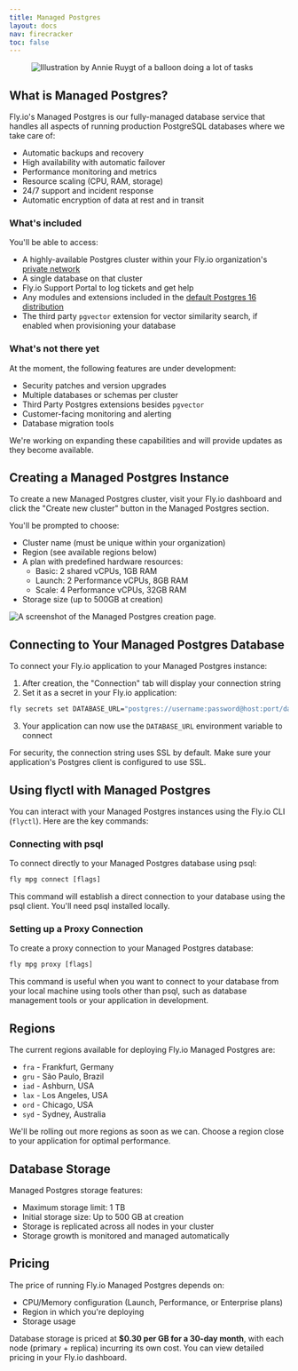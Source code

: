 ```yaml
---
title: Managed Postgres
layout: docs
nav: firecracker
toc: false
---
```


<figure class="flex justify-center">
  <img src="/static/images/Managed_Postgres.png" alt="Illustration by Annie Ruygt of a balloon doing a lot of tasks" class="w-full max-w-lg mx-auto">
</figure>

## What is Managed Postgres?

Fly.io's Managed Postgres is our fully-managed database service that handles all aspects of running production PostgreSQL databases where we take care of:

- Automatic backups and recovery
- High availability with automatic failover
- Performance monitoring and metrics
- Resource scaling (CPU, RAM, storage)
- 24/7 support and incident response
- Automatic encryption of data at rest and in transit

### What's included

You'll be able to access:

- A highly-available Postgres cluster within your Fly.io organization's [private network](/docs/networking/private-networking/)
- A single database on that cluster
- Fly.io Support Portal to log tickets and get help
- Any modules and extensions included in the [default Postgres 16 distribution](https://www.postgresql.org/docs/16/contrib.html)
- The third party `pgvector` extension for vector similarity search, if enabled when provisioning your database

### What's not there yet

At the moment, the following features are under development:

- Security patches and version upgrades
- Multiple databases or schemas per cluster
- Third Party Postgres extensions besides `pgvector`
- Customer-facing monitoring and alerting
- Database migration tools

We're working on expanding these capabilities and will provide updates as they become available.

## Creating a Managed Postgres Instance

To create a new Managed Postgres cluster, visit your Fly.io dashboard and click the "Create new cluster" button in the Managed Postgres section.

You'll be prompted to choose:

- Cluster name (must be unique within your organization)
- Region (see available regions below)
- A plan with predefined hardware resources:
  - Basic: 2 shared vCPUs, 1GB RAM
  - Launch: 2 Performance vCPUs, 8GB RAM
  - Scale: 4 Performance vCPUs, 32GB RAM
- Storage size (up to 500GB at creation)

<div>
    <img src="/static/images/create-mpg.webp" alt="A screenshot of the Managed Postgres creation page.">
</div>

## Connecting to Your Managed Postgres Database

To connect your Fly.io application to your Managed Postgres instance:

1. After creation, the "Connection" tab will display your connection string
2. Set it as a secret in your Fly.io application:

```cmd
fly secrets set DATABASE_URL="postgres://username:password@host:port/database"
```

3. Your application can now use the `DATABASE_URL` environment variable to connect

For security, the connection string uses SSL by default. Make sure your application's Postgres client is configured to use SSL.

## Using flyctl with Managed Postgres

You can interact with your Managed Postgres instances using the Fly.io CLI (`flyctl`). Here are the key commands:

### Connecting with psql

To connect directly to your Managed Postgres database using psql:

```cmd
fly mpg connect [flags]
```

This command will establish a direct connection to your database using the psql client. You'll need psql installed locally.

### Setting up a Proxy Connection

To create a proxy connection to your Managed Postgres database:

```cmd
fly mpg proxy [flags]
```

This command is useful when you want to connect to your database from your local machine using tools other than psql, such as database management tools or your application in development.

## Regions

The current regions available for deploying Fly.io Managed Postgres are:

- `fra` - Frankfurt, Germany
- `gru` - São Paulo, Brazil
- `iad` - Ashburn, USA
- `lax` - Los Angeles, USA
- `ord` - Chicago, USA
- `syd` - Sydney, Australia

We'll be rolling out more regions as soon as we can. Choose a region close to your application for optimal performance.

## Database Storage

Managed Postgres storage features:

- Maximum storage limit: 1 TB
- Initial storage size: Up to 500 GB at creation
- Storage is replicated across all nodes in your cluster
- Storage growth is monitored and managed automatically

## Pricing

The price of running Fly.io Managed Postgres depends on:

- CPU/Memory configuration (Launch, Performance, or Enterprise plans)
- Region in which you're deploying
- Storage usage

Database storage is priced at **$0.30 per GB for a 30-day month**, with each node (primary + replica) incurring its own cost. You can view detailed pricing in your Fly.io dashboard.
